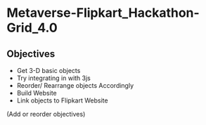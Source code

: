 # Metaverse-Flipkart_Hackathon-Grid_4.0

## Objectives

- Get 3-D basic objects
- Try integrating in with 3js
- Reorder/ Rearrange objects Accordingly
- Build Website
- Link objects to Flipkart Website

(Add or reorder objectives)
